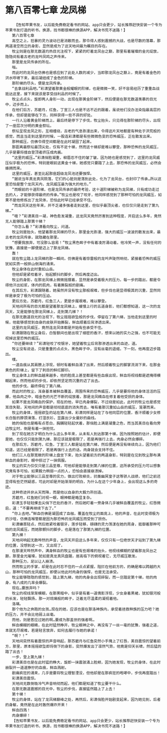 # 第八百零七章 龙凤梯
        【告知苹果书友，以后能免费稳定看书的网站、app只会更少，站长推荐赶快安装一个专为苹果书友打造的听书，换源，找书都很棒的换源APP，解决书荒不迷路！】
       第八百零七章
       高空之上，狂暴的灵力波动已是消散而去，那令得人感到震撼的大战，也是尽数的落幕，那两道凌空而立的身影，显然是成为了这天地间最为瞩目的存在。
       牧尘则是在那无数道灼热目光注视下，紧紧的盯着龙凤台之巅，那里有着璀璨的金光绽放，隐隐间有着古老的龙吟凤鸣之声传来。
       那里是龙凤传承的所在。
       嗡。
       而此时的龙凤台仿佛也是感应到了此处人数的减少，当即那龙凤台之巅上，竟是有着金色的洪水呼啸下来，最后凝结成了金色的阶梯。
       那阶梯的尽头，便是龙凤传承。
       “去拿战利品吧。”彩潇望着那黄金般耀眼的阶梯，也是微微一笑，好不容易经历了重重血战抵达这里，接下来就该是享受战利品的时候了。
       牧尘点点头，旋即两人身形一动，出现在那黄金阶梯下，然后便是在那无数道羡慕的目光中，迈步而上。
       在他们后方，苏碧月，红鱼，丁宣三人也是不远不近的跟着，虽说他们没办法染指最高层的传承，但却是能够在下方，同样获得一些不菲的好处。
       一行人沿着黄金阶梯而上，最后终是停下了步伐，牧尘抬头，只见得在那阶梯的尽头，出现了一座层次分明的黄金祭坛。
       祭坛呈现龙凤之形，互相缠绕，古老的气息弥漫出来，令得这片天地都是有种处于洪荒般的感觉，而且当走到这里的时候，一股连彩潇都是有些微微色变的恐怖威压，正在散发出来。
       那种威压，仿佛令得空间都是在此时凝固了起来。
       那距离最祭坛最顶尖处，仅有不足十梯，然而这十梯却是难以攀登，那种恐怖的龙凤威压，几乎是要将擅自登顶者挤压成肉酱。
       “这里的威压…”彩潇俏脸凝重，柳眉忍不住的皱了皱，因为她也是感觉到了，这里的龙凤威压似乎极为的恐怖，特别是眼前这黄金十梯，她感觉只要踏了上去，那恐怖的龙凤威压，必然会蜂拥而来。
       这里的威压，甚至比起那座超级龙凤池还要强悍。
       “据说当年真龙真凤陨落，它们的心脏则是落到此处，化为了龙凤台，也封印了传承…所以这里恐怕是整个龙凤天内，龙凤威压最为强大的地方。”
       “而眼前的十道阶梯，也是龙凤传承的最终考验，这十道阶梯被称为龙凤梯，只有成功走过去的人，才能够获得最终的传承。”牧尘也是咬了咬牙，他同样感觉到了那种可怕的龙凤威压，如果不是他修炼出了龙凤体，恐怕此时早已经承受不住。
       “而龙凤天这些年来，并不乏诸多强者走到这里，但似乎最顶尖者，也仅仅只是走到了第九梯…”
       “哦？”彩潇美目一凝，神色愈发凝重，这龙凤天竟然厉害到这种程度，开启这么多年，竟然无人能够踏上那第十梯？
       “你怎么看？”彩潇看向牧尘，问道。
       牧尘则是抬头，他望着那龙凤梯的尽头，那里金光弥漫，强大的威压一波波的散发出来，最古老的龙凤传承，就隐藏在那里。
       “想要我放弃，可没那么容易！”牧尘黑色眸子中有着凌厉涌动着，他冷笑一声，没有任何的犹豫，直接是一脚便是迈上了那龙凤梯。
       轰！
       就在牧尘踏上龙凤梯的那一瞬间，仿佛是有着惊雷般的龙吟声陡然响彻，紧接着恐怖的威压犹如实质一般排山倒海的涌来。
       牧尘身体在此时重如山岳。
       但他却是紧咬着牙，抬起颤抖的脚步，然后再度迈出。
       牧尘的身影，在那龙凤梯上微微摇摆着，显然是承受着极大的压力，每一步的踏出，都是令得他汗出如浆，体内的肌肉，有着撕裂般的剧痛。
       在其后方，彩潇跟随着，她虽然并没有牧尘那般艰难，但步伐也是显得极其的沉重，显然同样是承受了极为可怕的压迫。
       更后方处，苏碧月，红鱼三人，更是步履艰难，难以攀登。
       天地间所有的目光都是望着那龙凤梯上，缓慢上行的五道身影，他们都想知道，这一次的龙凤天，又是能够在那龙凤梯上，走到第几梯？！
       在那无数道目光的注视下，牧尘摇摇欲坠般的步伐，停留在了第六梯，当他走到这里的时候，他能够感觉到自身的皮肤开始撕裂，鲜血顺着后背渗透出来。
       这里的龙凤威压，竟然连龙凤体都是开始有些承受不住。
       彩潇跟随在牧尘身后，白皙额间也是出现了细密的香汗，想来以她的实力之强，也不可能无视掉这里恐怖的威压。
       “你还要继续？”彩潇轻咬了咬银牙，她望着牧尘后背那渗透出来的血迹，道。
       牧尘没有说话，只是重重的点点头，黑色眸子中，没有丝毫的退缩，下一刻，他再度迈步踏出。
       噗。
       一道血痕从其肩膀上浮现，顿时有着鲜血涌了出来，然后顺着牧尘的脚掌流淌下来，在那金黄色的阶梯上，留下了刺目的鲜红脚印。
       牧尘身体上的鲜血越来越多，他的脸庞上甚至都是有些血痕出现，鲜血将视线都是遮掩得模糊起来，然而他却的步伐，却依然坚定而沉重的迈了出去。
       他的步伐，最终停在了第八梯。
       而此时的牧尘，浑身基本被鲜血覆盖，周围传来的恐怖威压，几乎是要将他的身体活活的压爆，他血肉之中，暗金色的光芒不断的绽放着，那是龙凤精血在修复着他受损的身体。
       如果不是龙凤精血的保护，现在的他，早已肉身爆裂，不过绕是如此，此时的牧尘也是感觉耳目失聪，天地间的声音都是彻彻底底的消失而去，唯有着那沉重如山岳的威压，笼罩而来。
       牧尘的身体，摇摇欲坠的站在第八梯，彩潇同样是站在了与他同层的位置，香汗顺着少女修长白皙的脖颈滑落，打湿衣衫，显露出少女曼妙的曲线。
       她的俏脸也是略有点苍白，胸脯轻轻起伏着，那俏脸上满是凝重之色，而当其美目在看向旁边牧尘时，倒是有着一抹担忧。
       到了现在她方才明白为什么这么多年来，从未有人到达那第十梯，因为按照她的估计，即便是她，也仅仅只能到第九梯，那应该就是极限了，若是再强行上去，肉身必然会爆碎。
       在那后方，苏碧月，红鱼，丁宣三人都是站在第六梯，然后便是再没有继续向上，因为他们知道，这已经是极限了，若是再强行上去的话，肉身就会支持不住。
       他们三人在那宽敞的阶梯上盘坐下来，抬头望着前方的两道身影，特别是在见到牧尘那布满鲜血的身影时，眼中掠过了一抹佩服。
       牧尘的实力仅仅只是三品至尊，可他却是能够走到第八梯的位置，这所承受的压力可以想象究竟有多可怕，如果毅力稍弱一点的人，恐怕会直接崩溃掉。
       对于牧尘能够以三品至尊的实力，做出打败柳炎，抗衡幽冥皇子这等骄人战绩，他们之前还显得有些茫然疑惑，可此时却是开始渐渐的明白，为什么在这个少年身上，会出现这么多的奇迹。
       这种奇迹并非从天而降，而是他以自身的大毅力所创造。
       苏碧月，红鱼她们对视一眼，眼神都是略显复杂。
       彩潇玉手轻轻搽去尖俏下巴处的香汗，然后她盯着一旁身体几乎被鲜血覆盖的牧尘，红唇微启，道：“不要再继续下去了。”
       “你上去吧。”鲜血仿佛是凝固成了血枷，覆盖在牧尘的面庞上，他的声音，在此时变得极为的沙哑，仿佛连喉管都是因为那恐怖的龙凤威压而受到了损伤。
       彩潇螓首轻点，然后她紧咬着银牙，莲步轻移，磅礴的灵力荡漾在她的周身，抵御着那种可怕的龙凤威压，而她那颤抖的脚步，也是落在了那第九梯的位置。
       第九梯！
       天地间响起无数哗然的声音，龙凤天开启这么多年来，仅仅只有一位绝世天才站到了第九梯的位置，没想到这一次，又出现了。
       在那漫天哗然声中，满身鲜血的牧尘也是有些艰难的抬头，他视线模糊的望着那龙凤台之巅，那里金光璀璨，犹如是真龙真凤盘踞，居高临下的俯视着它，无尽威压散发。
       那种压力，足以让人崩溃。
       然而牧尘的手掌，却是在此时忍不住的一点点紧握，阻拦在他前方的，的确是难以跨越的大山，那种可怕的龙凤威压，即便以他此时肉身的强悍，也是无法承受。
       牧尘能够隐隐的感觉到，踏上第九梯，他的肉身会出现碎裂，而一旦踏足第十梯，他的肉身，有八成的几率会爆裂。
       现在…要放弃吗？
       牧尘的视线渐渐模糊，在那黑暗中，似乎是有着一道倩影浮现，少女身着黑裙，犹如银河般的长发，轻轻飘扬，那一对琉璃般的眸子，泛着无尽温柔的凝视着他。
       洛璃。
       那个他为之奔跑的女孩…现在的她，应该也是在那洛神族内，承受着拯救种族的压力吧？她的压力，并不会比他弱上丝毫。
       而他，则是答应过她的啊…要成为那盖世的强者啊…
       鲜血模糊的眼睛，在此时猛然睁开，牧尘眼神之中，再没有了一丝一毫的犹豫，强者之道，本就无尽艰难，若是轻言放弃，如何去履行与她的承诺！
       “啊？！”
       天地间突然有着震惊的声音响起，那苏碧月与红鱼突然小手掩上了红唇，美目震惊的望着前方，那里，原本摇摇欲坠即将倒下的身影，突然爆发出了凛然气势，他竟是仰天长啸，然后猛的踏了出去！
       一步，登上第九梯！
       彩潇美目也是在此时猛的睁大，旋即一抹震骇涌上脸颊，因为她发现，牧尘的身体，在此时崩裂开一道道狰狞的血痕，鲜血溅射。
       剧痛疯狂的涌来，几乎是要将牧尘理智湮没，但他却是在那疯狂的咆哮中，步伐再度踏出！
       彩潇美目震惊。
       天地间无数倒吸冷气声音响彻而起，他们都是知道了牧尘要干什么。
       在那无数道震撼的目光中，牧尘的步伐，直接猛然踏上了上去！
       第十梯！
       牧尘的身体，站在了龙凤梯巅峰之处，再然后，彩潇俏脸开始剧变起来，因为她见到，后者的身躯，竟然是在此时轰然爆炸开来！
       鲜血四溅！
       肉身爆碎！
       【告知苹果书友，以后能免费稳定看书的网站、app只会更少，站长推荐赶快安装一个专为苹果书友打造的听书，换源，找书都很棒的换源APP，解决书荒不迷路！】